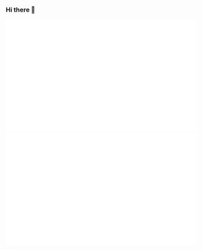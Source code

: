 ### Hi there 👋

![GitHub Statistics](https://raw.githubusercontent.com/darshanrampatel/github-stats-transparent/output/generated/overview.svg)
![Most Used Languages](https://raw.githubusercontent.com/darshanrampatel/github-stats-transparent/output/generated/languages.svg)

<!--
**darshanrampatel/darshanrampatel** is a ✨ _special_ ✨ repository because its `README.md` (this file) appears on your GitHub profile.

Here are some ideas to get you started:

- 🔭 I’m currently working on ...
- 🌱 I’m currently learning ...
- 👯 I’m looking to collaborate on ...
- 🤔 I’m looking for help with ...
- 💬 Ask me about ...
- 📫 How to reach me: ...
- 😄 Pronouns: ...
- ⚡ Fun fact: ...
-->
